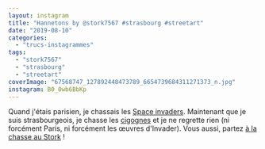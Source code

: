 ```yaml
---
layout: instagram
title: "Hannetons by @stork7567 #strasbourg #streetart"
date: "2019-08-10"
categories: 
  - "trucs-instagrammes"
tags: 
  - "stork7567"
  - "strasbourg"
  - "streetart"
coverImage: "67568747_127892448473789_6654739684311271373_n.jpg"
instagram: B0_0wb6BbKp
---
```


Quand j'étais parisien, je chassais les [Space invaders](http://sitofotos.6x8.org/index.php?/category/2). Maintenant que je suis strasbourgeois, je chasse les [cigognes](https://www.6x8.org/tag/stork7567/) et je ne regrette rien (ni forcément Paris, ni forcément les œuvres d'Invader). Vous aussi, partez [à la chasse au Stork](https://www.6x8.org/2019/11/a-la-chasse-au-stork/) !
